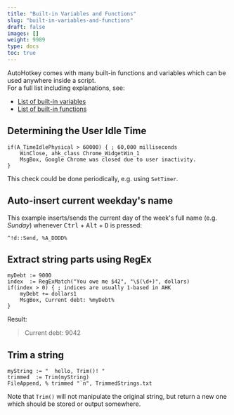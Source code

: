 ```yaml
---
title: "Built-in Variables and Functions"
slug: "built-in-variables-and-functions"
draft: false
images: []
weight: 9989
type: docs
toc: true
---
```


AutoHotkey comes with many built-in functions and variables which can be used anywhere inside a script.  
For a full list including explanations, see:

 - [List of built-in variables](https://autohotkey.com/docs/Variables.htm#BuiltIn)
 - [List of built-in functions](https://autohotkey.com/docs/Functions.htm#BuiltIn)



## Determining the User Idle Time
    if(A_TimeIdlePhysical > 60000) { ; 60,000 milliseconds
        WinClose, ahk_class Chrome_WidgetWin_1
        MsgBox, Google Chrome was closed due to user inactivity.
    }

This check could be done periodically, e.g. using `SetTimer`.

## Auto-insert current weekday's name
This example inserts/sends the current day of the week's full name (e.g. *Sunday*) whenever <kbd>Ctrl</kbd> + <kbd>Alt</kbd> + <kbd>D</kbd> is pressed:

    ^!d::Send, %A_DDDD%

## Extract string parts using RegEx
    myDebt := 9000
    index  := RegExMatch("You owe me $42", "\$(\d+)", dollars)
    if(index > 0) { ; indices are usually 1-based in AHK
        myDebt += dollars1
        MsgBox, Current debt: %myDebt%
    }

Result:

> Current debt: 9042



## Trim a string
    myString := "  hello, Trim()! "
    trimmed  := Trim(myString)
    FileAppend, % trimmed "`n", TrimmedStrings.txt

Note that `Trim()` will not manipulate the original string, but return a new one which should be stored or output somewhere.

